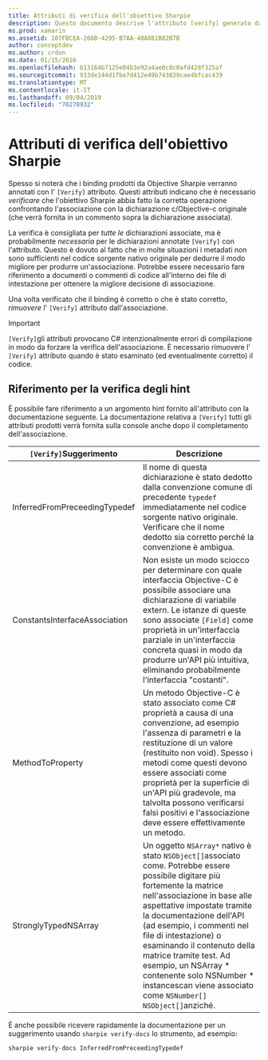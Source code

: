 ```yaml
---
title: Attributi di verifica dell'obiettivo Sharpie
description: Questo documento descrive l'attributo [verify] generato da Objective Sharpie. L'attributo [verify] evidenzia gli sviluppatori in cui è necessario verificare manualmente l'output dell'obiettivo Sharpie.
ms.prod: xamarin
ms.assetid: 107FBCEA-266B-4295-B7AA-40A881B82B7B
author: conceptdev
ms.author: crdun
ms.date: 01/15/2016
ms.openlocfilehash: b13164b7125e04b3e92a4ae0c0c0afd428f325af
ms.sourcegitcommit: 933de144d1fbe7d412e49b743839cae4bfcac439
ms.translationtype: MT
ms.contentlocale: it-IT
ms.lasthandoff: 09/04/2019
ms.locfileid: "70278932"
---
```

# <a name="objective-sharpie-verify-attributes"></a>Attributi di verifica dell'obiettivo Sharpie

Spesso si noterà che i binding prodotti da Objective Sharpie verranno annotati con l' `[Verify]` attributo. Questi attributi indicano che è necessario _verificare_ che l'obiettivo Sharpie abbia fatto la corretta operazione confrontando l'associazione con la dichiarazione c/Objective-c originale (che verrà fornita in un commento sopra la dichiarazione associata).

La verifica è consigliata per _tutte le_ dichiarazioni associate, ma è probabilmente _necessaria_ per le dichiarazioni annotate `[Verify]` con l'attributo. Questo è dovuto al fatto che in molte situazioni i metadati non sono sufficienti nel codice sorgente nativo originale per dedurre il modo migliore per produrre un'associazione. Potrebbe essere necessario fare riferimento a documenti o commenti di codice all'interno dei file di intestazione per ottenere la migliore decisione di associazione.

Una volta verificato che il binding è corretto o che è stato corretto, _rimuovere_ l' `[Verify]` attributo dall'associazione.

> [!IMPORTANT]
> `[Verify]`gli attributi provocano C# intenzionalmente errori di compilazione in modo da forzare la verifica dell'associazione. È necessario rimuovere l' `[Verify]` attributo quando è stato esaminato (ed eventualmente corretto) il codice.

## <a name="verify-hints-reference"></a>Riferimento per la verifica degli hint

È possibile fare riferimento a un argomento hint fornito all'attributo con la documentazione seguente. La documentazione relativa a `[Verify]` tutti gli attributi prodotti verrà fornita sulla console anche dopo il completamento dell'associazione.

|`[Verify]`Suggerimento|Descrizione|
|---|---|
|InferredFromPreceedingTypedef|Il nome di questa dichiarazione è stato dedotto dalla convenzione comune di precedente `typedef` immediatamente nel codice sorgente nativo originale. Verificare che il nome dedotto sia corretto perché la convenzione è ambigua.|
|ConstantsInterfaceAssociation|Non esiste un modo sciocco per determinare con quale interfaccia Objective-C è possibile associare una dichiarazione di variabile extern. Le istanze di queste sono associate `[Field]` come proprietà in un'interfaccia parziale in un'interfaccia concreta quasi in modo da produrre un'API più intuitiva, eliminando probabilmente l'interfaccia "costanti".|
|MethodToProperty|Un metodo Objective-C è stato associato come C# proprietà a causa di una convenzione, ad esempio l'assenza di parametri e la restituzione di un valore (restituito non void). Spesso i metodi come questi devono essere associati come proprietà per la superficie di un'API più gradevole, ma talvolta possono verificarsi falsi positivi e l'associazione deve essere effettivamente un metodo.|
|StronglyTypedNSArray|Un oggetto `NSArray*` nativo è stato `NSObject[]`associato come. Potrebbe essere possibile digitare più fortemente la matrice nell'associazione in base alle aspettative impostate tramite la documentazione dell'API (ad esempio, i commenti nel file di intestazione) o esaminando il contenuto della matrice tramite test. Ad esempio, un NSArray * contenente solo NSNumber * instancescan viene associato come `NSNumber[]` `NSObject[]`anziché.|

È anche possibile ricevere rapidamente la documentazione per un suggerimento usando `sharpie verify-docs` lo strumento, ad esempio:

```csharp
sharpie verify-docs InferredFromPreceedingTypedef
```

